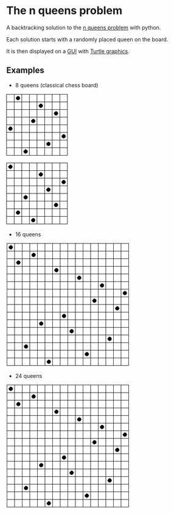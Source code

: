 # The n queens problem

A backtracking solution to the [n queens problem](https://en.wikipedia.org/wiki/Eight_queens_puzzle "8 queens example") with python.

Each solution starts with a randomly placed queen on the board.

It is then displayed on a [GUI](https://en.wikipedia.org/wiki/Graphical_user_interface "Wikipedia") with [Turtle graphics](https://docs.python.org/3/library/turtle.html).


## Examples

* 8 queens (classical chess board)

![8x8 solution](/images/8x8.PNG)

![second 8x8 solution](/images/8x8-2.PNG)

* 16 queens

![16x16 solution](/images/16x16.PNG)

* 24 queens

![24x24 solution](/images/16x16.PNG)
